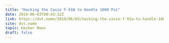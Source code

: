 ```yaml
---
title: "Hacking the Casio F-91W to Handle 1000 Psi"
date: 2019-06-03T00:43:12Z
link: https://dvt.name/2019/06/03/hacking-the-casio-f-91w-to-handle-1000-psi/?utm_medium=RSS&utm_source=hune
site: dvt.name
topic: Hacker News
draft: false
---
```

